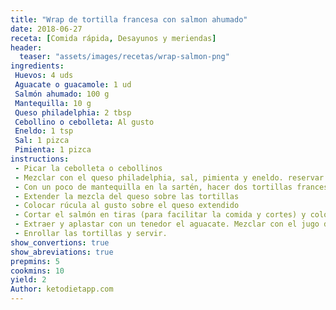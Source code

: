 ```yaml
---
title: "Wrap de tortilla francesa con salmon ahumado"
date: 2018-06-27
receta: [Comida rápida, Desayunos y meriendas]
header:
  teaser: "assets/images/recetas/wrap-salmon-png"
ingredients:
 Huevos: 4 uds
 Aguacate o guacamole: 1 ud
 Salmón ahumado: 100 g
 Mantequilla: 10 g
 Queso philadelphia: 2 tbsp
 Cebollino o cebolleta: Al gusto
 Eneldo: 1 tsp
 Sal: 1 pizca
 Pimienta: 1 pizca
instructions:
 - Picar la cebolleta o cebollinos
 - Mezclar con el queso philadelphia, sal, pimienta y eneldo. reservar.
 - Con un poco de mantequilla en la sartén, hacer dos tortillas francesas finas en forma de torta.
 - Extender la mezcla del queso sobre las tortillas
 - Colocar rúcula al gusto sobre el queso extendido
 - Cortar el salmón en tiras (para facilitar la comida y cortes) y colocar sobre la rúcula
 - Extraer y aplastar con un tenedor el aguacate. Mezclar con el jugo de limón. Se puede usar guacamole como sustituto rápido.
 - Enrollar las tortillas y servir.
show_convertions: true
show_abreviations: true
prepmins: 5
cookmins: 10
yield: 2
Author: ketodietapp.com
---
```


<!--stackedit_data:
eyJoaXN0b3J5IjpbLTIxMDI5NjgwNDMsLTEwOTc0MDMzOTBdfQ
==
-->